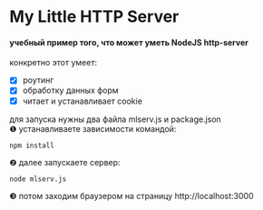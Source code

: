 # My Little HTTP Server
#### учебный пример того, что может уметь NodeJS http-server

конкретно этот умеет:
- [x] роутинг
- [x] обработку данных форм
- [x] читает и устанавливает cookie 

для запуска нужны два файла mlserv.js и package.json  
❶ устанавливаете зависимости командой:  

    npm install
    
❷ далее запускаете сервер:

    node mlserv.js
    
❸ потом заходим браузером на страницу http://localhost:3000
